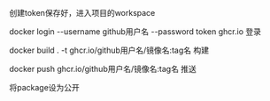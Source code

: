 创建token保存好，进入项目的workspace

docker login --username github用户名 --password token ghcr.io    登录

docker build . -t ghcr.io/github用户名/镜像名:tag名             构建

docker push ghcr.io/github用户名/镜像名:tag名                推送

将package设为公开
